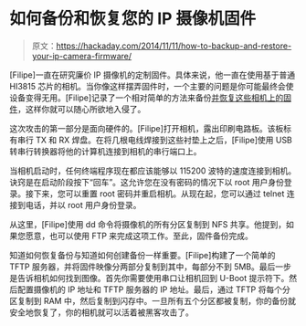 # 如何备份和恢复您的 IP 摄像机固件

> 原文：<https://hackaday.com/2014/11/11/how-to-backup-and-restore-your-ip-camera-firmware/>

[Filipe]一直在研究廉价 IP 摄像机的定制固件。具体来说，他一直在使用基于普通 HI3815 芯片的相机。当你像这样摆弄固件时，一个主要的问题是你可能最终会使设备变得无用。[Filipe]记录了一个相对简单的方法来备份[并恢复这些相机上的固件](http://felipe.astroza.cl/hacking-hi3815-based-ip-camera/ "IP camera firmware backup")，这样你就可以随心所欲地入侵了。

这次攻击的第一部分是面向硬件的。[Filipe]打开相机，露出印刷电路板。该板标有串行 TX 和 RX 焊盘。在将几根电线焊接到这些衬垫上之后，[Filipe]使用 USB 转串行转换器将他的计算机连接到相机的串行端口上。

当相机启动时，任何终端程序现在都应该能够以 115200 波特的速度连接到相机。诀窍是在启动阶段按下“回车”。这允许您在没有密码的情况下以 root 用户身份登录。接下来，您可以重置 root 密码并重启相机。从现在起，您可以通过 telnet 连接到电话，并以 root 用户身份登录。

从这里，[Filipe]使用 dd 命令将摄像机的所有分区复制到 NFS 共享。他提到，如果您愿意，也可以使用 FTP 来完成这项工作。至此，固件备份完成。

知道如何恢复备份与知道如何创建备份一样重要。[Filipe]构建了一个简单的 TFTP 服务器，并将固件映像分两部分复制到其中，每部分不到 5MB。最后一步是告诉相机如何找到图像。首先你需要使用串口让相机回到 U-Boot 提示符下。然后配置摄像机的 IP 地址和 TFTP 服务器的 IP 地址。最后，通过 TFTP 将每个分区复制到 RAM 中，然后复制到闪存中。一旦所有五个分区都被复制，你的备份就安全地恢复了，你的相机就可以活着被黑客攻击了。